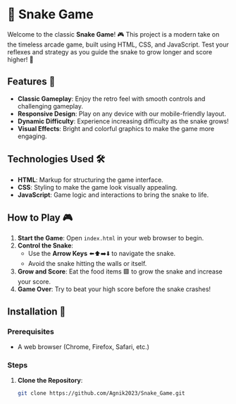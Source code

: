 # 🐍 Snake Game

Welcome to the classic **Snake Game**! 🎮 This project is a modern take on the timeless arcade game, built using HTML, CSS, and JavaScript. Test your reflexes and strategy as you guide the snake to grow longer and score higher! 🚀

## Features 🌟

- **Classic Gameplay**: Enjoy the retro feel with smooth controls and challenging gameplay.
- **Responsive Design**: Play on any device with our mobile-friendly layout.
- **Dynamic Difficulty**: Experience increasing difficulty as the snake grows!
- **Visual Effects**: Bright and colorful graphics to make the game more engaging.

## Technologies Used 🛠️

- **HTML**: Markup for structuring the game interface.
- **CSS**: Styling to make the game look visually appealing.
- **JavaScript**: Game logic and interactions to bring the snake to life.

## How to Play 🎮

1. **Start the Game**: Open `index.html` in your web browser to begin.
2. **Control the Snake**:
   - Use the **Arrow Keys** ⬅️⬆️➡️⬇️ to navigate the snake.
   - Avoid the snake hitting the walls or itself.
3. **Grow and Score**: Eat the food items 🟩 to grow the snake and increase your score.
4. **Game Over**: Try to beat your high score before the snake crashes!

## Installation 🚀

### Prerequisites

- A web browser (Chrome, Firefox, Safari, etc.)

### Steps

1. **Clone the Repository**:
   ```bash
   git clone https://github.com/Agnik2023/Snake_Game.git
